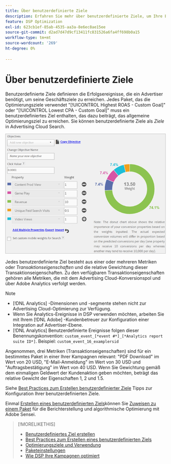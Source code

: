 ```yaml
---
title: Über benutzerdefinierte Ziele
description: Erfahren Sie mehr über benutzerdefinierte Ziele, um Ihre Erfolgsereignisse in Paketen zu definieren, die für den niedrigsten CPA oder den höchsten ROAS optimiert sind.
feature: DSP Optimization
exl-id: 623cb1ef-85ab-4535-aa3a-8e6ec8ae15ee
source-git-commit: d2ad7d47d9cf13411fc831526a6fa4ff698b0a15
workflow-type: tm+mt
source-wordcount: '269'
ht-degree: 0%

---
```


# Über benutzerdefinierte Ziele

Benutzerdefinierte Ziele definieren die Erfolgsereignisse, die ein Advertiser benötigt, um seine Geschäftsziele zu erreichen. Jedes Paket, das die Optimierungsziele verwendet &quot;[!UICONTROL Highest ROAS - Custom Goal]&quot; oder &quot;[!UICONTROL Lowest CPA - Custom Goal]&quot; muss ein benutzerdefiniertes Ziel enthalten, das dazu beiträgt, das allgemeine Optimierungsziel zu erreichen. Sie können benutzerdefinierte Ziele als *Ziele* in Advertising Cloud Search.

![benutzerdefinierte Ziele](/help/dsp/assets/objective-goals.png)

Jedes benutzerdefinierte Ziel besteht aus einer oder mehreren Metriken oder *Transaktionseigenschaften* und die relative Gewichtung dieser Transaktionseigenschaften. Zu den verfügbaren Transaktionseigenschaften gehören alle Metriken, die mit dem Advertising Cloud-Konversionspol und über Adobe Analytics verfolgt werden.

>[!NOTE]
>
>* [!DNL Analytics] -Dimensionen und -segmente stehen nicht zur Advertising Cloud-Optimierung zur Verfügung.
>* Wenn Sie Analytics-Ereignisse in DSP verwenden möchten, arbeiten Sie mit Ihrem [!DNL Adobe] -Kundenbetreuer zur Konfiguration einer Integration auf Advertiser-Ebene.
>* [!DNL Analytics] Benutzerdefinierte Ereignisse folgen dieser Benennungskonvention: `custom_event_[*event #*]_[*Analytics report suite ID*]`. Beispiel: `custom_event_16_examplersid`


Angenommen, drei Metriken (Transaktionseigenschaften) sind für ein bestimmtes Paket in einer Ihrer Kampagnen relevant: &quot;PDF Download&quot; im Wert von 20 USD, &quot;E-Mail-Anmeldung&quot; im Wert von 30 USD und &quot;Auftragsbestätigung&quot; im Wert von 40 USD. Wenn Sie Gewichtung gemäß dem einmaligen Geldwert der Kundenaktion geben möchten, beträgt das relative Gewicht der Eigenschaften 1, 2 und 1.5.

Siehe [Best Practices zum Erstellen benutzerdefinierter Ziele](custom-goal-best-practices.md) Tipps zur Konfiguration Ihrer benutzerdefinierten Ziele.

Einmal [Erstellen eines benutzerdefinierten Ziels](custom-goal-create.md)können Sie [Zuweisen zu einem Paket](/help/dsp/campaign-management/packages/package-settings.md) für die Berichterstellung und algorithmische Optimierung mit Adobe Sensei.

>[!MORELIKETHIS]
>
>* [Benutzerdefiniertes Ziel erstellen](custom-goal-create.md)
>* [Best Practices zum Erstellen eines benutzerdefinierten Ziels](custom-goal-best-practices.md)
>* [Optimierungsziele und Verwendung](optimization-goals.md)
>* [Paketeinstellungen](/help/dsp/campaign-management/packages/package-settings.md)
> * [Wie DSP Ihre Kampagnen optimiert](optimization-how-dsp-optimizes-campaigns.md)

